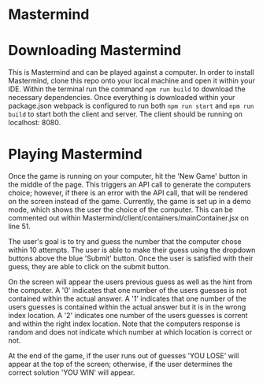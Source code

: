 # Mastermind

# Downloading Mastermind
This is Mastermind and can be played against a computer. In order to install Mastermind, clone this repo onto your local machine and open it within your IDE. Within the terminal run the command ```npm run build``` to download the necessary dependencies. Once everything is downloaded within your package.json webpack is configured to run both ```npm run start``` and ```npm run build``` to start both the client and server. The client should be running on localhost: 8080.

# Playing Mastermind
Once the game is running on your computer, hit the 'New Game' button in the middle of the page. This triggers an API call to generate the computers choice; however, if there is an error with the API call, that will be rendered on the screen instead of the game. Currently, the game is set up in a demo mode, which shows the user the choice of the computer. This can be commented out within Mastermind/client/containers/mainContainer.jsx on line 51. 

The user's goal is to try and guess the number that the computer chose within 10 attempts. The user is able to make their guess using the dropdown buttons above the blue 'Submit' button. Once the user is satisfied with their guess, they are able to click on the submit button. 

On the screen will appear the users previous guess as well as the hint from the computer. A '0' indicates that one number of the users guesses is not contained within the actual answer. A '1' indicates that one number of the users guesses is contained within the actual answer but it is in the wrong index location. A '2' indicates one number of the users guesses is corrent and within the right index location. Note that the computers response is random and does not indicate which number at which location is correct or not. 

At the end of the game, if the user runs out of guesses 'YOU LOSE' will appear at the top of the screen; otherwise, if the user determines the correct solution 'YOU WIN' will appear. 
